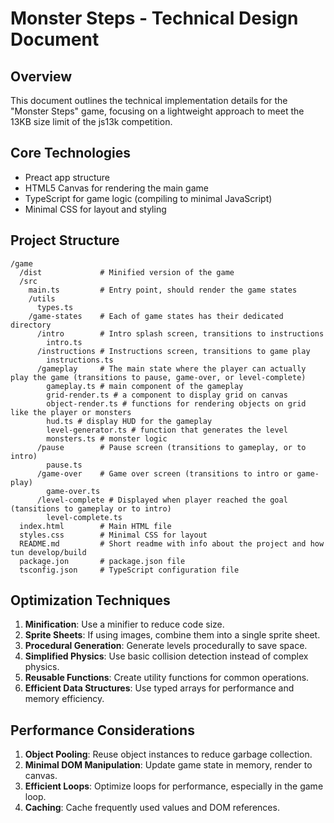 # Monster Steps - Technical Design Document

## Overview
This document outlines the technical implementation details for the "Monster Steps" game, focusing on a lightweight approach to meet the 13KB size limit of the js13k competition.

## Core Technologies
- Preact app structure
- HTML5 Canvas for rendering the main game
- TypeScript for game logic (compiling to minimal JavaScript)
- Minimal CSS for layout and styling

## Project Structure
```
/game
  /dist             # Minified version of the game
  /src
    main.ts         # Entry point, should render the game states
    /utils
      types.ts
    /game-states    # Each of game states has their dedicated directory
      /intro        # Intro splash screen, transitions to instructions
        intro.ts
      /instructions # Instructions screen, transitions to game play
        instructions.ts
      /gameplay     # The main state where the player can actually play the game (transitions to pause, game-over, or level-complete)
        gameplay.ts # main component of the gameplay
        grid-render.ts # a component to display grid on canvas
        object-render.ts # functions for rendering objects on grid like the player or monsters
        hud.ts # display HUD for the gameplay
        level-generator.ts # function that generates the level
        monsters.ts # monster logic
      /pause        # Pause screen (transitions to gameplay, or to intro)
        pause.ts
      /game-over    # Game over screen (transitions to intro or game-play)
        game-over.ts
      /level-complete # Displayed when player reached the goal (tansitions to gameplay or to intro)
        level-complete.ts
  index.html        # Main HTML file
  styles.css        # Minimal CSS for layout
  README.md         # Short readme with info about the project and how tun develop/build
  package.jon       # package.json file
  tsconfig.json     # TypeScript configuration file
```

## Optimization Techniques

1. **Minification**: Use a minifier to reduce code size.
2. **Sprite Sheets**: If using images, combine them into a single sprite sheet.
3. **Procedural Generation**: Generate levels procedurally to save space.
4. **Simplified Physics**: Use basic collision detection instead of complex physics.
5. **Reusable Functions**: Create utility functions for common operations.
6. **Efficient Data Structures**: Use typed arrays for performance and memory efficiency.

## Performance Considerations

1. **Object Pooling**: Reuse object instances to reduce garbage collection.
2. **Minimal DOM Manipulation**: Update game state in memory, render to canvas.
3. **Efficient Loops**: Optimize loops for performance, especially in the game loop.
4. **Caching**: Cache frequently used values and DOM references.

